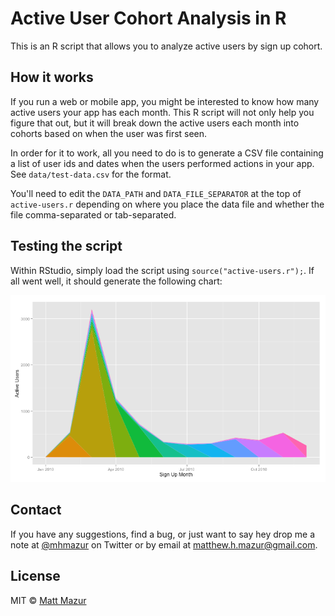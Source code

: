 # Active User Cohort Analysis in R

This is an R script that allows you to analyze active users by sign up cohort.

## How it works

If you run a web or mobile app, you might be interested to know how many active users your app has each month. This R script will not only help you figure that out, but it will break down the active users each month into cohorts based on when the user was first seen.

In order for it to work, all you need to do is to generate a CSV file containing a list of user ids and dates when the users performed actions in your app. See `data/test-data.csv` for the format.

You'll need to edit the `DATA_PATH` and `DATA_FILE_SEPARATOR` at the top of `active-users.r` depending on where you place the data file and whether the file comma-separated or tab-separated.

## Testing the script

Within RStudio, simply load the script using `source("active-users.r");`. If all went well, it should generate the following chart:

![Monthly cohort chart](images/monthly.png)

## Contact

If you have any suggestions, find a bug, or just want to say hey drop me a note at [@mhmazur](https://twitter.com/mhmazur) on Twitter or by email at matthew.h.mazur@gmail.com.

## License

MIT © [Matt Mazur](http://mattmazur.com)
